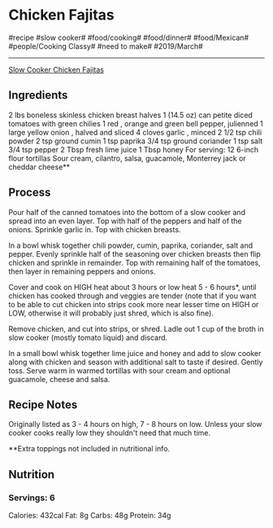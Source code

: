 # Chicken Fajitas
#recipe #slow cooker# #food/cooking# #food/dinner# #food/Mexican# #people/Cooking Classy# #need to make# #2019/March#
- - - -
[Slow Cooker Chicken Fajitas](http://www.cookingclassy.com/2015/01/slow-cooker-chicken-fajitas/)

## Ingredients
2 lbs boneless skinless chicken breast halves
1 (14.5 oz) can petite diced tomatoes with green chilies
1 red , orange and green bell pepper, julienned
1 large yellow onion , halved and sliced
4 cloves garlic , minced
2 1/2 tsp chili powder
2 tsp ground cumin
1 tsp paprika
3/4 tsp ground coriander
1 tsp salt
3/4 tsp pepper
2 Tbsp fresh lime juice
1 Tbsp honey
For serving:
12 6-inch flour tortillas
Sour cream, cilantro, salsa, guacamole, Monterrey jack or cheddar cheese**

## Process
Pour half of the canned tomatoes into the bottom of a slow cooker and spread into an even layer. Top with half of the peppers and half of the onions. Sprinkle garlic in. Top with chicken breasts.

In a bowl whisk together chili powder, cumin, paprika, coriander, salt and pepper. Evenly sprinkle half of the seasoning over chicken breasts then flip chicken and sprinkle in remainder. Top with remaining half of the tomatoes, then layer in remaining peppers and onions.

Cover and cook on HIGH heat about 3 hours or low heat 5 - 6 hours*, until chicken has cooked through and veggies are tender (note that if you want to be able to cut chicken into strips cook more near lesser time on HIGH or LOW, otherwise it will probably just shred, which is also fine).

Remove chicken, and cut into strips, or shred. Ladle out 1 cup of the broth in slow cooker (mostly tomato liquid) and discard. 

In a small bowl whisk together lime juice and honey and add to slow cooker along with chicken and season with additional salt to taste if desired. Gently toss. Serve warm in warmed tortillas with sour cream and optional guacamole, cheese and salsa.

## Recipe Notes
Originally listed as 3 - 4 hours on high,  7 - 8 hours on low. Unless your slow cooker cooks really low they shouldn't need that much time.

**Extra toppings not included in nutritional info.

## Nutrition
### Servings: 6
Calories: 432cal
Fat: 8g
Carbs: 48g
Protein: 34g